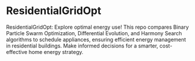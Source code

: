 # ResidentialGridOpt
ResidentialGridOpt: Explore optimal energy use! This repo compares Binary Particle Swarm Optimization, Differential Evolution, and Harmony Search algorithms to schedule appliances, ensuring efficient energy management in residential buildings. Make informed decisions for a smarter, cost-effective home energy strategy.
